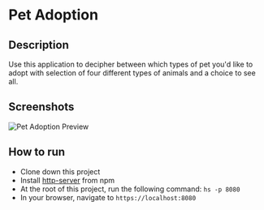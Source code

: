 # Pet Adoption

## Description
Use this application to decipher between which types of pet you'd like to adopt with selection of four different types of animals and a choice to see all.

## Screenshots
![Pet Adoption Preview]()

## How to run
* Clone down this project
* Install [http-server](https://www.npmjs.com/package/http-server) from npm
* At the root of this project, run the following command: `hs -p 8080`
* In your browser, navigate to `https://localhost:8080`